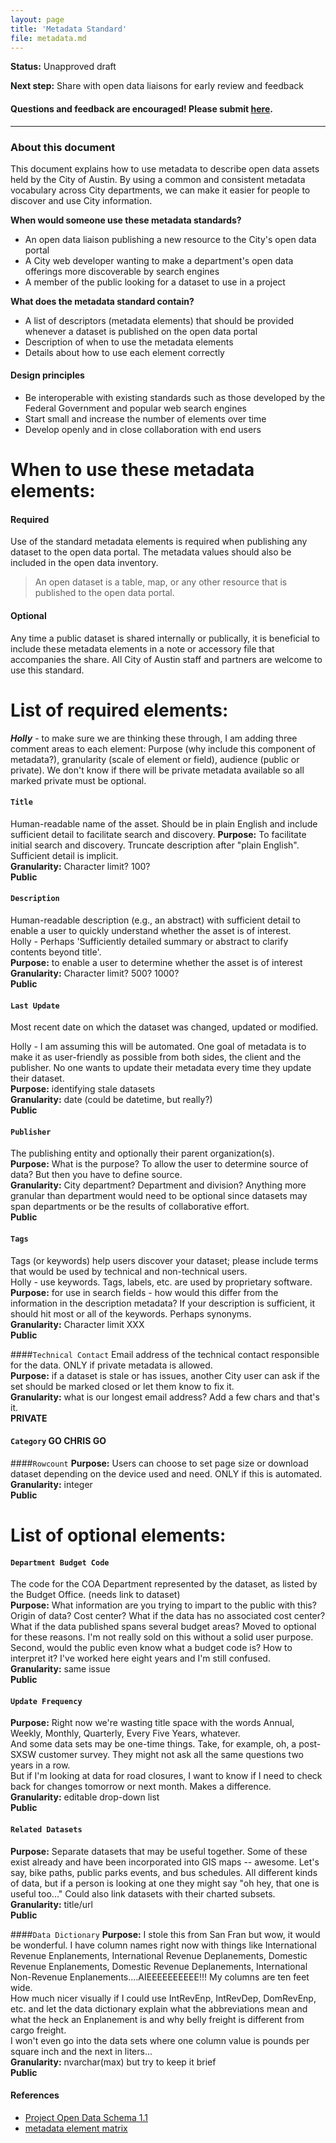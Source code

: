 ```yaml
---
layout: page
title: 'Metadata Standard'
file: metadata.md
---
```


**Status:** Unapproved draft  

**Next step:** Share with open data liaisons for early review and feedback  

#### Questions and feedback are encouraged! Please submit [here](https://github.com/cityofaustin/open-data-docs/milestones/Metadata%20Standard%20v1.0).

***

### About this document

This document explains how to use metadata to describe open data assets held by the City of Austin. By using a common and consistent metadata vocabulary across City departments, we can make it easier for people to discover and use City information. 

**When would someone use these metadata standards?**

* An open data liaison publishing a new resource to the City's open data portal
* A City web developer wanting to make a department's open data offerings more discoverable by search engines
* A member of the public looking for a dataset to use in a project

**What does the metadata standard contain?**

* A list of descriptors (metadata elements) that should be provided whenever a dataset is published on the open data portal
* Description of when to use the metadata elements
* Details about how to use each element correctly

#### Design principles

* Be interoperable with existing standards such as those developed by the Federal Government and popular web search engines
* Start small and increase the number of elements over time
* Develop openly and in close collaboration with end users

# When to use these metadata elements:

#### Required
Use of the standard metadata elements is required when publishing any dataset to the open data portal. The metadata values should also be included in the open data inventory. 
> An open dataset is a table, map, or any other resource that is published to the open data portal.

#### Optional
Any time a public dataset is shared internally or publically, it is beneficial to include these metadata elements in a note or accessory file that accompanies the share. All City of Austin staff and partners are welcome to use this standard. 

# List of required elements:

***Holly*** - to make sure we are thinking these through, I am adding three comment areas to each element:  Purpose (why include this component of metadata?), granularity (scale of element or field), audience (public or private).  We don't know if there will be private metadata available so all marked private must be optional.


#### `Title`
Human-readable name of the asset. Should be in plain English and include sufficient detail to facilitate search and discovery.
**Purpose:**  To facilitate initial search and discovery.  Truncate description after "plain English".  Sufficient detail is implicit.  
**Granularity:**  Character limit? 100?  
**Public**

#### `Description` 
Human-readable description (e.g., an abstract) with sufficient detail to enable a user to quickly understand whether the asset is of interest.   
Holly - Perhaps 'Sufficiently detailed summary or abstract to clarify contents beyond title'.  
**Purpose:**  to enable a user to determine whether the asset is of interest  
**Granularity:** Character limit?  500?  1000?  
**Public**  

#### `Last Update`
Most recent date on which the dataset was changed, updated or modified. 

Holly - I am assuming this will be automated.  One goal of metadata is to make it as user-friendly as possible from both sides, the client and the publisher.  No one wants to update their metadata every time they update their dataset.  
**Purpose:**  identifying stale datasets  
**Granularity:**  date (could be datetime, but really?)  
**Public**

#### `Publisher`
The publishing entity and optionally their parent organization(s).  
**Purpose:**  What is the purpose?  To allow the user to determine source of data?  But then you have to define source.  
**Granularity:**  City department?  Department and division?  Anything more granular than department would need to be optional since datasets may span departments or be the results of collaborative effort.  
**Public**

#### `Tags`
Tags (or keywords) help users discover your dataset; please include terms that would be used by technical and non-technical users.  
Holly - use keywords.  Tags, labels, etc. are used by proprietary software.  
**Purpose:** for use in search fields - how would this differ from the information in the description metadata?  If your description is sufficient, it should hit most or all of the keywords.  Perhaps synonyms.  
**Granularity:** Character limit XXX  
**Public**

####`Technical Contact`
Email address of the technical contact responsible for the data.  ONLY if private metadata is allowed.   
**Purpose:**  if a dataset is stale or has issues, another City user can ask if the set should be marked closed or let them know to fix it.   
**Granularity:**  what is our longest email address?  Add a few chars and that's it.    
**PRIVATE**  

#### `Category`  GO CHRIS GO

####`Rowcount`
**Purpose:**  Users can choose to set page size or download dataset depending on the device used and need.  ONLY if this is automated.  
**Granularity:**  integer  
**Public**  


# List of optional elements: 


#### `Department Budget Code`
The code for the COA Department represented by the dataset, as listed by the Budget Office. (needs link to dataset)  
**Purpose:** What information are you trying to impart to the public with this?  Origin of data?  Cost center?  What if the data has no associated cost center?  What if the data published spans several budget areas?  Moved to optional for these reasons.  I'm not really sold on this without a solid user purpose.  Second, would the public even know what a budget code is?  How to interpret it?  I've worked here eight years and I'm still confused.  
**Granularity:**  same issue  
**Public**  

#### `Update Frequency`
**Purpose:** Right now we're wasting title space with the words Annual, Weekly, Monthly, Quarterly, Every Five Years, whatever.  
And some data sets may be one-time things.  Take, for example, oh, a post-SXSW customer survey.  They might not ask all the same questions two years in a row.   
But if I'm looking at data for road closures, I  want to know if I need to check back for changes tomorrow or next month. Makes a difference.  
**Granularity:**  editable drop-down list  
**Public**  

#### `Related Datasets`
**Purpose:**  Separate datasets that may be useful together.  Some of these exist already and have been incorporated into GIS maps -- awesome.  Let's say, bike paths, public parks events, and bus schedules.  All different kinds of data, but if a person is looking at one they might say "oh hey, that one is useful too..."  Could also link datasets with their charted subsets.  
**Granularity:**  title/url  
**Public**  

####`Data Dictionary`
**Purpose:**  I stole this from San Fran but wow, it would be wonderful.  I have column names right now with things like International Revenue Enplanements, International Revenue Deplanements, Domestic Revenue Enplanements, Domestic Revenue Deplanements, International Non-Revenue Enplanements....AIEEEEEEEEEE!!!  My columns are ten feet wide.  
How much nicer visually if I could use IntRevEnp, IntRevDep, DomRevEnp, etc. and let the data dictionary explain what the abbreviations mean and what the heck an Enplanement is and why belly freight is different from cargo freight.  
I won't even go into the data sets where one column value is pounds per square inch and the next in liters...  
**Granularity:**  nvarchar(max) but try to keep it brief  
**Public**  



#### References
- [Project Open Data Schema 1.1](https://project-open-data.cio.gov/v1.1/schema/)
- [metadata element matrix](https://docs.google.com/spreadsheets/d/1aKp0ygULe6u6Dbrtj3ZOXn4rN3SV5hv-K5Ho4vlT3EE/edit?usp=sharing)

